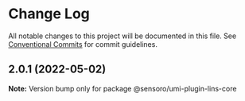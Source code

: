 # Change Log

All notable changes to this project will be documented in this file.
See [Conventional Commits](https://conventionalcommits.org) for commit guidelines.

## 2.0.1 (2022-05-02)

**Note:** Version bump only for package @sensoro/umi-plugin-lins-core
